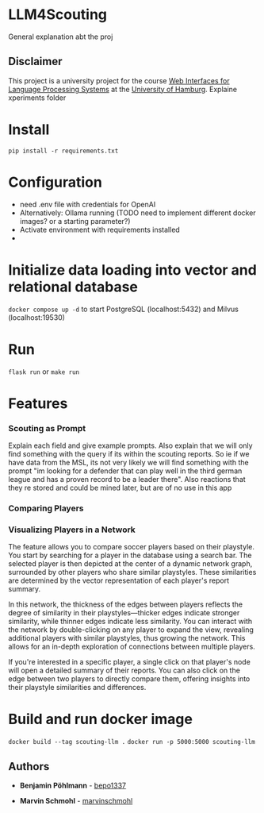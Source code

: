 # LLM4Scouting
General explanation abt the proj

## Disclaimer 
This project is a university project for the course [Web Interfaces for Language Processing Systems](https://www.inf.uni-hamburg.de/en/inst/ab/lt/teaching/ma-projects/master-project-web-interfaces.html) at the [University of Hamburg](https://www.uni-hamburg.de/).
Explaine xperiments folder
# Install 
`pip install -r requirements.txt`

# Configuration
- need .env file with credentials for OpenAI
- Alternatively: Ollama running (TODO need to implement different docker images? or a starting parameter?)
- Activate environment with requirements installed 
- 
# Initialize data loading into vector and relational database
`docker compose up -d` to start PostgreSQL (localhost:5432) and Milvus (localhost:19530)
# Run
`flask run` or `make run`

# Features
### Scouting as Prompt
Explain each field and give example prompts. Also explain that we will only find something with the query if its within the scouting reports. So ie if we have data from the MSL, its not very likely we will find something with the prompt "im looking for a defender that can play well in the third german league and has a proven record to be a leader there". Also reactions that they re stored and could be mined later, but are of no use in this app 
### Comparing Players
### Visualizing Players in a Network
The feature allows you to compare soccer players based on their playstyle. You start by searching for a player in the database using a search bar. The selected player is then depicted at the center of a dynamic network graph, surrounded by other players who share similar playstyles. These similarities are determined by the vector representation of each player's report summary.

In this network, the thickness of the edges between players reflects the degree of similarity in their playstyles—thicker edges indicate stronger similarity, while thinner edges indicate less similarity. You can interact with the network by double-clicking on any player to expand the view, revealing additional players with similar playstyles, thus growing the network. This allows for an in-depth exploration of connections between multiple players.

If you're interested in a specific player, a single click on that player's node will open a detailed summary of their reports. You can also click on the edge between two players to directly compare them, offering insights into their playstyle similarities and differences.

# Build and run docker image
`docker build --tag scouting-llm .`
`docker run -p 5000:5000 scouting-llm`

## Authors

* **Benjamin Pöhlmann** - [bepo1337](https://github.com/bepo1337)

* **Marvin Schmohl**    - [marvinschmohl](https://github.com/marvinschmohl)
